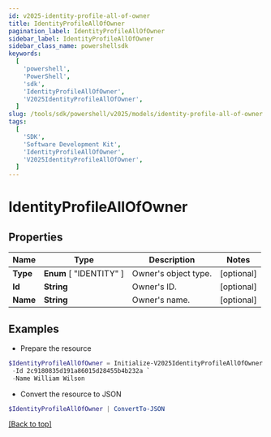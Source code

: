```yaml
---
id: v2025-identity-profile-all-of-owner
title: IdentityProfileAllOfOwner
pagination_label: IdentityProfileAllOfOwner
sidebar_label: IdentityProfileAllOfOwner
sidebar_class_name: powershellsdk
keywords:
  [
    'powershell',
    'PowerShell',
    'sdk',
    'IdentityProfileAllOfOwner',
    'V2025IdentityProfileAllOfOwner',
  ]
slug: /tools/sdk/powershell/v2025/models/identity-profile-all-of-owner
tags:
  [
    'SDK',
    'Software Development Kit',
    'IdentityProfileAllOfOwner',
    'V2025IdentityProfileAllOfOwner',
  ]
---
```


# IdentityProfileAllOfOwner

## Properties

| Name     | Type                    | Description          | Notes      |
| -------- | ----------------------- | -------------------- | ---------- |
| **Type** | **Enum** [ "IDENTITY" ] | Owner's object type. | [optional] |
| **Id**   | **String**              | Owner's ID.          | [optional] |
| **Name** | **String**              | Owner's name.        | [optional] |

## Examples

- Prepare the resource

```powershell
$IdentityProfileAllOfOwner = Initialize-V2025IdentityProfileAllOfOwner  -Type IDENTITY `
 -Id 2c9180835d191a86015d28455b4b232a `
 -Name William Wilson
```

- Convert the resource to JSON

```powershell
$IdentityProfileAllOfOwner | ConvertTo-JSON
```

[[Back to top]](#)
